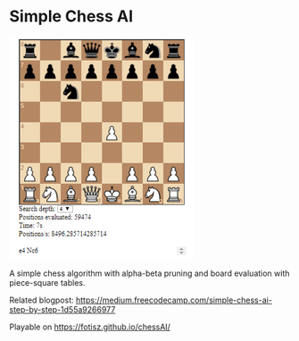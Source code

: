 # Simple Chess AI

![Simple Chess AI](/chessAI.png?raw=true "Simple Chess AI")

A simple chess algorithm with alpha-beta pruning and board evaluation with piece-square tables.

Related blogpost: https://medium.freecodecamp.com/simple-chess-ai-step-by-step-1d55a9266977

Playable on https://fotisz.github.io/chessAI/
